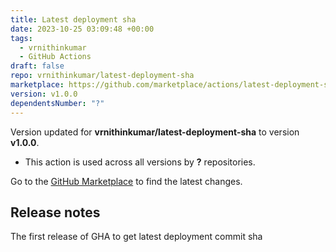 ```yaml
---
title: Latest deployment sha
date: 2023-10-25 03:09:48 +00:00
tags:
  - vrnithinkumar
  - GitHub Actions
draft: false
repo: vrnithinkumar/latest-deployment-sha
marketplace: https://github.com/marketplace/actions/latest-deployment-sha
version: v1.0.0
dependentsNumber: "?"
---
```



Version updated for **vrnithinkumar/latest-deployment-sha** to version **v1.0.0**.
- This action is used across all versions by **?** repositories.

Go to the [GitHub Marketplace](https://github.com/marketplace/actions/latest-deployment-sha) to find the latest changes.

## Release notes

The first release of GHA to get latest deployment commit sha
